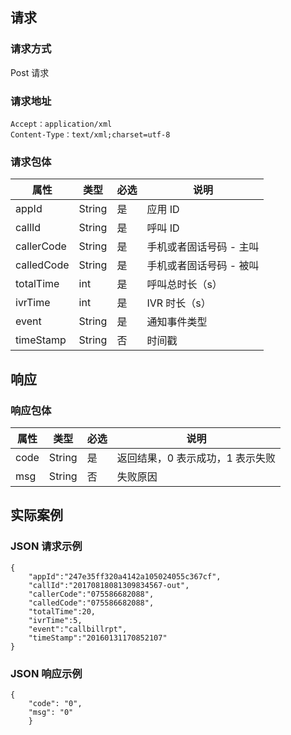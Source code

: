 ## 请求
### 请求方式
Post 请求

### 请求地址
```
Accept：application/xml
Content-Type：text/xml;charset=utf-8
```

### 请求包体
| 属性         | 类型     | 必选   | 说明          |
| ---------- | ------ | ---- | ----------- |
| appId      | String | 是   | 应用 ID       |
| callId     | String | 是   | 呼叫 ID       |
| callerCode | String | 是   | 手机或者固话号码 - 主叫 |
| calledCode | String | 是   | 手机或者固话号码 - 被叫 |
| totalTime  | int    | 是   | 呼叫总时长（s）    |
| ivrTime    | int    | 是   | IVR 时长（s）   |
| event      | String | 是   | 通知事件类型      |
| timeStamp  | String | 否   | 时间戳         |

## 响应
### 响应包体
| 属性   | 类型     | 必选   | 说明                 |
| ---- | ------ | ---- | ------------------ |
| code | String | 是   | 返回结果，0 表示成功，1 表示失败 |
| msg  | String | 否   | 失败原因               |

## 实际案例
### JSON 请求示例
```
{
    "appId":"247e35ff320a4142a105024055c367cf",
    "callId":"20170818081309834567-out",
    "callerCode":"075586682088",
    "calledCode":"075586682088",
    "totalTime":20,
    "ivrTime":5,	
    "event":"callbillrpt",
    "timeStamp":"20160131170852107"
}
```

### JSON 响应示例

```
{
    "code": "0",
    "msg": "0"
	}
```
